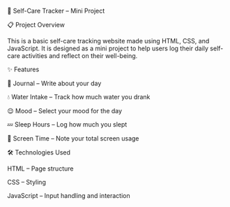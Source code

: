 🌸 Self-Care Tracker – Mini Project

📋 Project Overview

This is a basic self-care tracking website made using HTML, CSS, and JavaScript. It is designed as a mini project to help users log their daily self-care activities and reflect on their well-being.

✨ Features

📝 Journal – Write about your day

💧 Water Intake – Track how much water you drank

😌 Mood – Select your mood for the day

💤 Sleep Hours – Log how much you slept

📱 Screen Time – Note your total screen usage


🛠 Technologies Used

HTML – Page structure

CSS – Styling

JavaScript – Input handling and interaction
